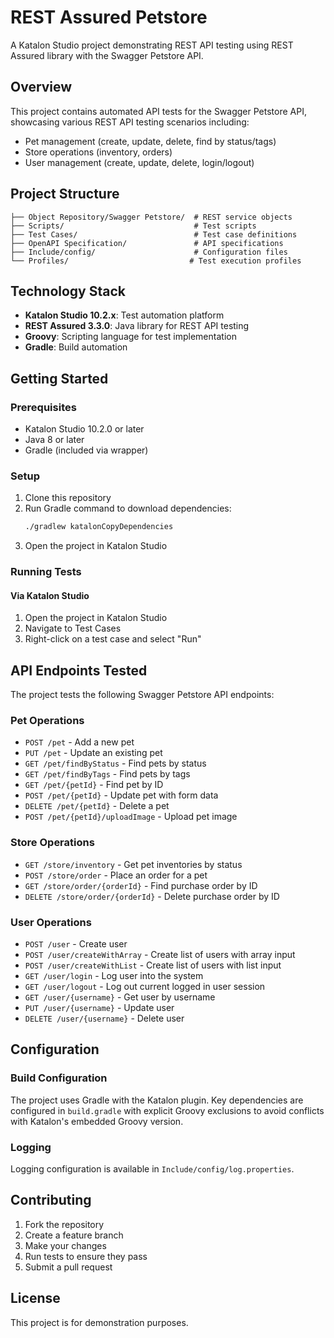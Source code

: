 # REST Assured Petstore

A Katalon Studio project demonstrating REST API testing using REST Assured library with the Swagger Petstore API.

## Overview

This project contains automated API tests for the Swagger Petstore API, showcasing various REST API testing scenarios including:

- Pet management (create, update, delete, find by status/tags)
- Store operations (inventory, orders)
- User management (create, update, delete, login/logout)

## Project Structure

```
├── Object Repository/Swagger Petstore/  # REST service objects
├── Scripts/                             # Test scripts
├── Test Cases/                          # Test case definitions
├── OpenAPI Specification/               # API specifications
├── Include/config/                      # Configuration files
└── Profiles/                           # Test execution profiles
```

## Technology Stack

- **Katalon Studio 10.2.x**: Test automation platform
- **REST Assured 3.3.0**: Java library for REST API testing
- **Groovy**: Scripting language for test implementation
- **Gradle**: Build automation

## Getting Started

### Prerequisites

- Katalon Studio 10.2.0 or later
- Java 8 or later
- Gradle (included via wrapper)

### Setup

1. Clone this repository
2. Run Gradle command to download dependencies:
   ```bash
   ./gradlew katalonCopyDependencies
   ```
3. Open the project in Katalon Studio

### Running Tests

#### Via Katalon Studio
1. Open the project in Katalon Studio
2. Navigate to Test Cases
3. Right-click on a test case and select "Run"

## API Endpoints Tested

The project tests the following Swagger Petstore API endpoints:

### Pet Operations
- `POST /pet` - Add a new pet
- `PUT /pet` - Update an existing pet  
- `GET /pet/findByStatus` - Find pets by status
- `GET /pet/findByTags` - Find pets by tags
- `GET /pet/{petId}` - Find pet by ID
- `POST /pet/{petId}` - Update pet with form data
- `DELETE /pet/{petId}` - Delete a pet
- `POST /pet/{petId}/uploadImage` - Upload pet image

### Store Operations
- `GET /store/inventory` - Get pet inventories by status
- `POST /store/order` - Place an order for a pet
- `GET /store/order/{orderId}` - Find purchase order by ID
- `DELETE /store/order/{orderId}` - Delete purchase order by ID

### User Operations
- `POST /user` - Create user
- `POST /user/createWithArray` - Create list of users with array input
- `POST /user/createWithList` - Create list of users with list input
- `GET /user/login` - Log user into the system
- `GET /user/logout` - Log out current logged in user session
- `GET /user/{username}` - Get user by username
- `PUT /user/{username}` - Update user
- `DELETE /user/{username}` - Delete user

## Configuration

### Build Configuration
The project uses Gradle with the Katalon plugin. Key dependencies are configured in `build.gradle` with explicit Groovy exclusions to avoid conflicts with Katalon's embedded Groovy version.

### Logging
Logging configuration is available in `Include/config/log.properties`.

## Contributing

1. Fork the repository
2. Create a feature branch
3. Make your changes
4. Run tests to ensure they pass
5. Submit a pull request

## License

This project is for demonstration purposes.